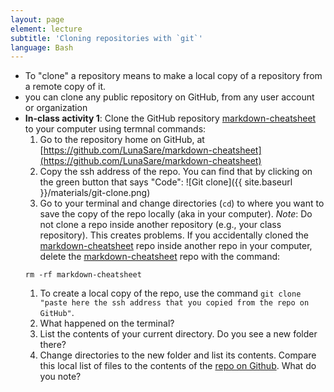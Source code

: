 ```yaml
---
layout: page
element: lecture
subtitle: 'Cloning repositories with `git`'
language: Bash
---
```


- To "clone" a repository means to make a local copy of a repository from a remote copy of it.
- you can clone any public repository on GitHub, from any user account or organization
- **In-class activity 1**: Clone the GitHub repository [markdown-cheatsheet](https://github.com/LunaSare/markdown-cheatsheet) to your computer using termnal commands:
  1. Go to the repository home on GitHub, at [https://github.com/LunaSare/markdown-cheatsheet](https://github.com/LunaSare/markdown-cheatsheet)
  1. Copy the ssh address of the repo. You can find that by clicking on the green button that says "Code":
  ![Git clone]({{ site.baseurl }}/materials/git-clone.png)
  1. Go to your terminal and change directories (`cd`) to where you want to save the copy of the repo locally (aka in your computer).
    *Note*: Do not clone a repo inside another repository (e.g., your class repository). This creates problems.
    If you accidentally cloned the [markdown-cheatsheet](https://github.com/LunaSare/markdown-cheatsheet) repo inside another repo in your computer, delete the [markdown-cheatsheet](https://github.com/LunaSare/markdown-cheatsheet) repo with the command:
    ```
    rm -rf markdown-cheatsheet
    ```    
  1. To create a local copy of the repo, use the command `git clone "paste here the ssh address that you copied from the repo on GitHub"`.
  1. What happened on the terminal?
  1. List the contents of your current directory. Do you see a new folder there?
  1. Change directories to the new folder and list its contents. Compare this local list of files to the contents of the [repo on Github](https://github.com/LunaSare/markdown-cheatsheet). What do you note?
